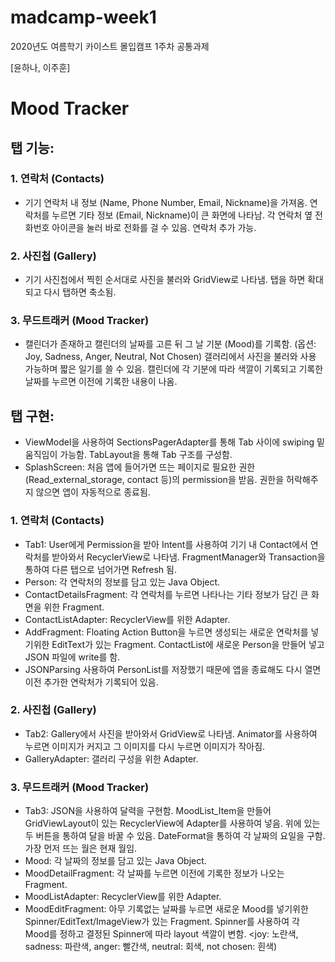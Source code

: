 # madcamp-week1
2020년도 여름학기 카이스트 몰입캠프 1주차 공통과제

[윤하나, 이주훈]

# Mood Tracker #


## 탭 기능: ##
### 1. 연락처 (Contacts) ###
* 기기 연락처 내 정보 (Name, Phone Number, Email, Nickname)을 가져옴. 연락처를 누르면 기타 정보 (Email, Nickname)이 큰 화면에 나타남. 각 연락처 옆 전화번호 아이콘을 눌러 바로 전화를 걸 수 있음. 연락처 추가 가능.
### 2. 사진첩 (Gallery) ###
* 기기 사진첩에서 찍힌 순서대로 사진을 불러와 GridView로 나타냄. 탭을 하면 확대되고 다시 탭하면 축소됨.
### 3. 무드트래커 (Mood Tracker) ###
* 캘린더가 존재하고 캘린더의 날짜를 고른 뒤 그 날 기분 (Mood)를 기록함. (옵션: Joy, Sadness, Anger, Neutral, Not Chosen) 갤러리에서 사진을 불러와 사용 가능하며 짧은 일기를 쓸 수 있음. 캘린더에 각 기분에 따라 색깔이 기록되고 기록한 날짜를 누르면 이전에 기록한 내용이 나옴. 

## 탭 구현: ##
* ViewModel을 사용하여 SectionsPagerAdapter를 통해 Tab 사이에 swiping 밑 움직임이 가능함. TabLayout을 통해 Tab 구조를 구성함.
* SplashScreen: 처음 앱에 들어가면 뜨는 페이지로 필요한 권한 (Read_external_storage, contact 등)의 permission을 받음. 권한을 허락해주지 않으면 앱이 자동적으로 종료됨.

### 1. 연락처 (Contacts) ###
* Tab1: User에게 Permission을 받아 Intent를 사용하여 기기 내 Contact에서 연락처를 받아와서 RecyclerView로 나타냄. FragmentManager와 Transaction을 통하여 다른 탭으로 넘어가면 Refresh 됨.
* Person: 각 연락처의 정보를 담고 있는 Java Object.
* ContactDetailsFragment: 각 연락처를 누르면 나타나는 기타 정보가 담긴 큰 화면을 위한 Fragment.
* ContactListAdapter: RecyclerView를 위한 Adapter.
* AddFragment: Floating Action Button을 누르면 생성되는 새로운 연락처를 넣기위한 EditText가 있는 Fragment. ContactList에 새로운 Person을 만들어 넣고 JSON 파일에 write를 함. 
* JSONParsing 사용하여 PersonList를 저장했기 때문에 앱을 종료해도 다시 열면 이전 추가한 연락처가 기록되어 있음.

### 2. 사진첩 (Gallery) ###
* Tab2: Gallery에서 사진을 받아와서 GridView로 나타냄. Animator를 사용하여 누르면 이미지가 커지고 그 이미지를 다시 누르면 이미지가 작아짐.
* GalleryAdapter: 갤러리 구성을 위한 Adapter.

### 3. 무드트래커 (Mood Tracker) ###
* Tab3: JSON을 사용하여 달력을 구현함. MoodList_Item을 만들어 GridViewLayout이 있는 RecyclerView에 Adapter를 사용하여 넣음. 위에 있는 두 버튼을 통하여 달을 바꿀 수 있음. DateFormat을 통하여 각 날짜의 요일을 구함. 가장 먼저 뜨는 월은 현재 월임.
* Mood: 각 날짜의 정보를 담고 있는 Java Object.
* MoodDetailFragment: 각 날짜를 누르면 이전에 기록한 정보가 나오는 Fragment.
* MoodListAdapter: RecyclerView를 위한 Adapter.
* MoodEditFragment: 아무 기록없는 날짜를 누르면 새로운 Mood를 넣기위한 Spinner/EditText/ImageView가 있는 Fragment. Spinner를 사용하여 각 Mood를 정하고 결정된 Spinner에 따라 layout 색깔이 변함. <joy: 노란색, sadness: 파란색, anger: 빨간색, neutral: 회색, not chosen: 흰색)
